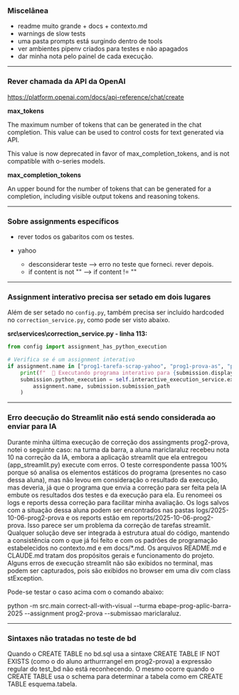 ### Miscelânea

- readme muito grande + docs + contexto.md
- warnings de slow tests
- uma pasta prompts está surgindo dentro de tools
- ver ambientes pipenv criados para testes e não apagados
- dar minha nota pelo painel de cada execução.

--------------------------------------------------
### Rever chamada da API da OpenAI

https://platform.openai.com/docs/api-reference/chat/create

**max_tokens**

The maximum number of tokens that can be generated in the chat completion. This value can be used to control costs for text generated via API.

This value is now deprecated in favor of max_completion_tokens, and is not compatible with o-series models.

**max_completion_tokens**

An upper bound for the number of tokens that can be generated for a completion, including visible output tokens and reasoning tokens.

--------------------------------------------------
### Sobre assignments específicos

- rever todos os gabaritos com os testes. 

- yahoo 
	- desconsiderar teste --> erro no teste que forneci. rever depois. 
	- if content is not "" --> if content != ""

--------------------------------------------------
### Assignment interativo precisa ser setado em dois lugares

Além de ser setado no `config.py`, também precisa ser incluído hardcoded no `correction_service.py`, como pode ser visto abaixo. 

**src\services\correction_service.py - linha 113:**

```python
from config import assignment_has_python_execution

# Verifica se é um assignment interativo
if assignment.name in ["prog1-tarefa-scrap-yahoo", "prog1-prova-as", "prog2-prova"]:
	print(f"  🔄 Executando programa interativo para {submission.display_name}...")
	submission.python_execution = self.interactive_execution_service.execute_interactive_program(
		assignment.name, submission.submission_path
	)
```                       

--------------------------------------------------
### Erro deecução do Streamlit não está sendo considerada ao enviar para IA

Durante minha última execução de correção dos assingments prog2-prova, notei o seguinte caso: na turma da barra, a aluna mariclaraluz recebeu nota 10 na correção da IA, embora a aplicação streamlit que ela entregou (app_streamlit.py) execute com erros. O teste correspondente passa 100% porque só analisa os elementos estáticos do programa (presentes no caso dessa aluna), mas não levou em consideração o resultado da execução, mas deveria, já que o programa que envia a correção para ser feita pela IA embute os resultados dos testes e da execução para ela. Eu renomeei os logs e reports dessa correção para facilitar minha avaliação. Os logs salvos com a situação dessa aluna podem ser encontrados nas pastas logs/2025-10-06-prog2-prova e os reports estão em reports/2025-10-06-prog2-prova. Isso parece ser um problema da correção de tarefas streamlit. Qualquer solução deve ser integrada à estrutura atual do código, mantendo a consistência com o que já foi feito e com os padrões de programação estabelecidos no contexto.md e em docs/*.md. Os arquivos README.md e CLAUDE.md tratam dos propósitos gerais e funcionamento do projeto. Alguns erros de execução streamlit não são exibidos no terminal, mas podem ser capturados, pois são exibidos no browser em uma div com class stException. 

Pode-se testar o caso acima com o comando abaixo: 

python -m src.main correct-all-with-visual --turma ebape-prog-aplic-barra-2025 --assignment prog2-prova --submissao mariclaraluz.


--------------------------------------------------
### Sintaxes não tratadas no teste de bd

Quando o CREATE TABLE no bd.sql usa a sintaxe CREATE TABLE IF NOT EXISTS (como o do aluno arthurrrangel em prog2-prova) a expressão regular do test_bd não está reconhecendo. O mesmo ocorre quando o CREATE
  TABLE usa o schema para determinar a tabela como em CREATE TABLE esquema.tabela.